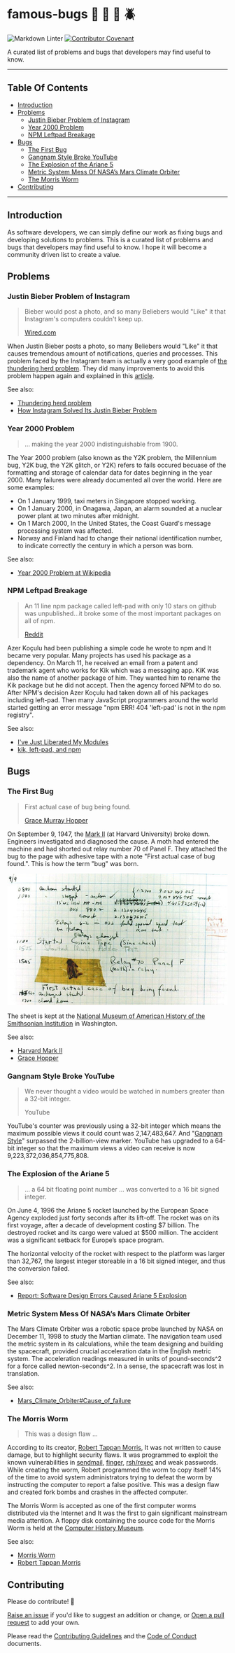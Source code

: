 # famous-bugs :bug: :honeybee: :ant: :beetle:

![Markdown Linter](https://github.com/umutphp/famous-bugs/workflows/.github/workflows/markdown-linter-action.yml/badge.svg?branch=master) [![Contributor Covenant](https://img.shields.io/badge/Contributor%20Covenant-v2.0%20adopted-ff69b4.svg)](./.github/CODE_OF_CONDUCT.md)

A curated list of problems and bugs that developers may find useful to know.

---

<!-- START doctoc generated TOC please keep comment here to allow auto update -->
<!-- DON'T EDIT THIS SECTION, INSTEAD RE-RUN doctoc TO UPDATE -->
## Table Of Contents

- [Introduction](#introduction)
- [Problems](#problems)
  - [Justin Bieber Problem of Instagram](#justin-bieber-problem-of-instagram)
  - [Year 2000 Problem](#year-2000-problem)
  - [NPM Leftpad Breakage](#npm-leftpad-breakage)
- [Bugs](#bugs)
  - [The First Bug](#the-first-bug)
  - [Gangnam Style Broke YouTube](#gangnam-style-broke-youtube)
  - [The Explosion of the Ariane 5](#the-explosion-of-the-ariane-5)
  - [Metric System Mess Of NASA’s Mars Climate Orbiter](#metric-system-mess-of-nasas-mars-climate-orbiter)
  - [The Morris Worm](#the-morris-worm)
- [Contributing](#contributing)

<!-- END doctoc generated TOC please keep comment here to allow auto update -->

---

## Introduction

As software developers, we can simply define our work as fixing bugs and developing solutions to problems. This is a curated list of problems and bugs that developers may find useful to know. I hope it will become a community driven list to create a value.

## Problems

### Justin Bieber Problem of Instagram

> Bieber would post a photo, and so many Beliebers would "Like" it that Instagram's computers couldn't keep up.
>
> [Wired.com](https://www.wired.com/2015/11/how-instagram-solved-its-justin-bieber-problem/)

When Justin Bieber posts a photo, so many Beliebers would "Like" it that causes tremendous amount of notifications, queries and processes. This problem faced by the Instagram team is actually a very good example of [the thundering herd problem](https://en.wikipedia.org/wiki/Thundering_herd_problem). They did many improvements to avoid this problem happen again and explained in this [article](https://instagram-engineering.com/instagration-pt-2-scaling-our-infrastructure-to-multiple-data-centers-5745cbad7834).  

See also:

- [Thundering herd problem](https://www.wikiwand.com/en/Thundering_herd_problem)
- [How Instagram Solved Its Justin Bieber Problem](https://www.wired.com/2015/11/how-instagram-solved-its-justin-bieber-problem/)

### Year 2000 Problem

> ... making the year 2000 indistinguishable from 1900.
>

The Year 2000 problem (also known as the Y2K problem, the Millennium bug, Y2K bug, the Y2K glitch, or Y2K) refers to fails occured becuase of the formatting and storage of calendar data for dates beginning in the year 2000. Many failures were already documented all over the world. Here are some examples:

- On 1 January 1999, taxi meters in Singapore stopped working.
- On 1 January 2000, in Onagawa, Japan, an alarm sounded at a nuclear power plant at two minutes after midnight.
- On 1 March 2000, In the United States, the Coast Guard's message processing system was affected.
- Norway and Finland had to change their national identification number, to indicate correctly the century in which a person was born.

See also:

- [Year 2000 Problem at Wikipedia](https://en.wikipedia.org/wiki/Year_2000_problem)

### NPM Leftpad Breakage

> An 11 line npm package called left-pad with only 10 stars on github was unpublished...it broke some of the most important packages on all of npm.
>
> [Reddit](https://www.reddit.com/r/programming/comments/4bjss2/an_11_line_npm_package_called_leftpad_with_only/)

Azer Koçulu had been publishing a simple code he wrote to npm and It became very popular. Many projects has used his package as a dependency. On March 11, he received an email from a patent and trademark agent who works for Kik which was a messaging app. KiK was also the name of another package of him. They wanted him to rename the Kik package but he did not accept. Then the agency forced NPM to do so. After NPM's decision Azer Koçulu had taken down all of his packages including left-pad. Then many JavaScript programmers around the world started getting an error message "npm ERR! 404 'left-pad' is not in the npm registry".

See also:

- [I've Just Liberated My Modules
](https://kodfabrik.com/journal/i-ve-just-liberated-my-modules)
- [kik, left-pad, and npm](https://blog.npmjs.org/post/141577284765/kik-left-pad-and-npm)

## Bugs

### The First Bug

> First actual case of bug being found.
>
> [Grace Murray Hopper](https://en.wikipedia.org/wiki/Grace_Hopper)

On September 9, 1947, the [Mark II](https://en.wikipedia.org/wiki/Harvard_Mark_II) (at Harvard University) broke down. Engineers investigated and diagnosed the cause. A moth had entered the machine and had shorted out relay number 70 of Panel F. They attached the bug to the page with adhesive tape with a note "First actual case of bug found.". This is how the term "bug" was born.

![First Bug](./assets/images/first_bug.jpg)

The sheet is kept at the [National Museum of American History of the Smithsonian Institution](https://americanhistory.si.edu/collections/search/object/nmah_334663) in Washington.

See also:

- [Harvard Mark II](https://en.wikipedia.org/wiki/Harvard_Mark_II)
- [Grace Hopper](https://en.wikipedia.org/wiki/Grace_Hopper)

### Gangnam Style Broke YouTube

> We never thought a video would be watched in numbers greater than a 32-bit integer.
>
> YouTube

YouTube's counter was previously using  a 32-bit integer which means the maximum possible views it could count was 2,147,483,647. And "[Gangnam Style](https://www.youtube.com/watch?v=9bZkp7q19f0)" surpassed the 2-billion-view marker. YouTube has upgraded to a 64-bit integer so that the maximum views a video can receive is now 9,223,372,036,854,775,808.

### The Explosion of the Ariane 5

> ... a 64 bit floating point number ... was converted to a 16 bit signed integer.
>

On June 4, 1996 the Ariane 5 rocket launched by the European Space Agency exploded just forty seconds after its lift-off. The rocket was on its first voyage, after a decade of development costing $7 billion. The destroyed rocket and its cargo were valued at $500 million. The accident was a significant setback for Europe’s space program.

The horizontal velocity of the rocket with respect to the platform was larger than 32,767, the largest integer storeable in a 16 bit signed integer, and thus the conversion failed.

See also:

- [Report: Software Design Errors Caused Ariane 5 Explosion](https://apnews.com/article/1d85f290e31cad8532636fcb576f4788)

### Metric System Mess Of NASA’s Mars Climate Orbiter

The Mars Climate Orbiter was a robotic space probe launched by NASA on December 11, 1998 to study the Martian climate. The navigation team used the metric system in its calculations, while the team designing and building the spacecraft, provided crucial acceleration data in the English metric system. The acceleration readings measured in units of pound-seconds^2 for a force called newton-seconds^2. In a sense, the spacecraft was lost in translation.

See also:

- [Mars_Climate_Orbiter#Cause_of_failure](https://en.wikipedia.org/wiki/Mars_Climate_Orbiter#Cause_of_failure)

### The Morris Worm

> This was a design flaw ...
>

According to its creator, [Robert Tappan Morris](https://en.wikipedia.org/wiki/Robert_Tappan_Morris), It was not written to cause damage, but to highlight security flaws. It was programmed to exploit the known vulnerabilities in [sendmail](https://en.wikipedia.org/wiki/Sendmail), [finger](https://en.wikipedia.org/wiki/Finger_protocol), [rsh/rexec](https://en.wikipedia.org/wiki/Berkeley_r-commands) and weak passwords. While creating the worm, Robert programmed the worm to copy itself 14% of the time to avoid system administrators trying to defeat the worm by instructing the computer to report a false positive. This was a design flaw and created fork bombs and crashes in the affected computer.

The Morris Worm is accepted as one of the first computer worms distributed via the Internet and It was the first to gain significant mainstream media attention. A floppy disk containing the source code for the Morris Worm is held at the [Computer History Museum](https://computerhistory.org/).

See also:

- [Morris Worm](https://en.wikipedia.org/wiki/Morris_worm)
- [Robert Tappan Morris](https://en.wikipedia.org/wiki/Robert_Tappan_Morris)

## Contributing

Please do contribute! :pray:

[Raise an issue](https://github.com/umutphp/famous-bugs/issues/new) if you'd like to suggest an addition or change, or [Open a pull request](https://github.com/umutphp/famous-bugs/pulls) to add your own.

Please read the [Contributing Guidelines](./.github/contributing.md) and the [Code of Conduct](./.github/CODE_OF_CONDUCT.md) documents.
